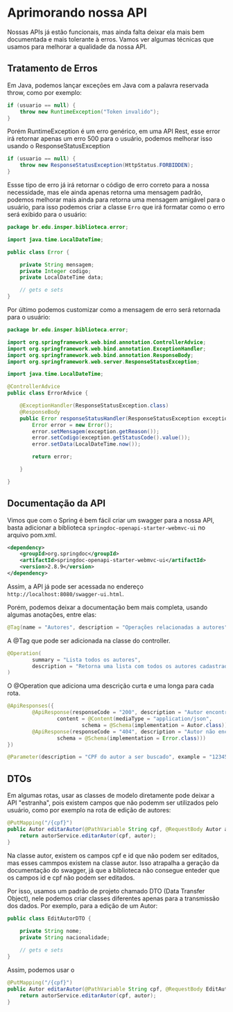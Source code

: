 # Aprimorando nossa API

Nossas APIs já estão funcionais, mas ainda falta deixar ela mais bem documentada e mais tolerante à erros. Vamos ver algumas técnicas que usamos para melhorar a qualidade da nossa API.

## Tratamento de Erros

Em Java, podemos lançar exceções em Java com a palavra reservada throw, como por exemplo:

```java
if (usuario == null) {
    throw new RuntimeException("Token invalido");
}
```

Porém RuntimeException é um erro genérico, em uma API Rest, esse error irá retornar apenas um erro 500 para o usuário, podemos melhorar isso usando o ResponseStatusException

```java
if (usuario == null) {
    throw new ResponseStatusException(HttpStatus.FORBIDDEN);
}
```

Essse tipo  de erro já irá retornar o código de erro correto para a nossa necessidade, mas ele ainda apenas retorna uma mensagem padrão, podemos melhorar mais ainda para
retorna uma mensagem amigável para o usuário, para isso podemos criar a classe `Erro` que irá formatar como o erro será exibido para o usuário:


```java
package br.edu.insper.biblioteca.error;

import java.time.LocalDateTime;

public class Error {

    private String mensagem;
    private Integer codigo;
    private LocalDateTime data;

    // gets e sets
}

```

Por último podemos customizar como a mensagem de erro será retornada para o usuário:

```java
package br.edu.insper.biblioteca.error;

import org.springframework.web.bind.annotation.ControllerAdvice;
import org.springframework.web.bind.annotation.ExceptionHandler;
import org.springframework.web.bind.annotation.ResponseBody;
import org.springframework.web.server.ResponseStatusException;

import java.time.LocalDateTime;

@ControllerAdvice
public class ErrorAdvice {

    @ExceptionHandler(ResponseStatusException.class)
    @ResponseBody
    public Error responseStatusHandler(ResponseStatusException exception) {
        Error error = new Error();
        error.setMensagem(exception.getReason());
        error.setCodigo(exception.getStatusCode().value());
        error.setData(LocalDateTime.now());

        return error;

    }

}

```
## Documentação da API

Vimos que com o Spring é bem fácil criar um swagger para a nossa API, basta adicionar a biblioteca `springdoc-openapi-starter-webmvc-ui` no arquivo pom.xml.


```xml
<dependency>
    <groupId>org.springdoc</groupId>
    <artifactId>springdoc-openapi-starter-webmvc-ui</artifactId>
    <version>2.8.9</version>
</dependency>
```

Assim, a API já pode ser acessada no endereço `http://localhost:8080/swagger-ui.html`.

Porém, podemos deixar a documentação bem mais completa, usando algumas anotações, entre elas:

```java
@Tag(name = "Autores", description = "Operações relacionadas a autores")
```

A @Tag que pode ser adicionada na classe do controller.

```java
@Operation(
        summary = "Lista todos os autores",
        description = "Retorna uma lista com todos os autores cadastrados no sistema."
)
```

O @Operation que adiciona uma descrição curta e uma longa para cada rota.


```java
@ApiResponses({
        @ApiResponse(responseCode = "200", description = "Autor encontrado",
                content = @Content(mediaType = "application/json",
                        schema = @Schema(implementation = Autor.class))),
        @ApiResponse(responseCode = "404", description = "Autor não encontrado", content = @Content(mediaType = "application/json",
                schema = @Schema(implementation = Error.class)))
})
```

```java
@Parameter(description = "CPF do autor a ser buscado", example = "12345678900")
```

## DTOs

Em algumas rotas, usar as classes de modelo diretamente pode deixar a API "estranha", pois existem campos que não podemm ser utilizados pelo usuário, como por exemplo
na rota de edição de autores:


```java
@PutMapping("/{cpf}")
public Autor editarAutor(@PathVariable String cpf, @RequestBody Autor autor) {
    return autorService.editarAutor(cpf, autor);
}
```

Na classe autor, existem os campos cpf e id que não podem ser editados, mas esses cammpos existem na classe autor. Isso atrapalha a geração da documentação do swagger, já
que a biblioteca não consegue enteder  que os campos id e cpf não podem ser editados.

Por isso, usamos um padrão de projeto chamado DTO (Data Transfer Object), nele podemos criar classes diferentes apenas para a transmissão dos dados. Por exemplo, para
a edição de um Autor:

```java
public class EditAutorDTO {
    
    private String nome;
    private String nacionalidade;

    // gets e sets
}

```

Assim, podemos usar o


```java
@PutMapping("/{cpf}")
public Autor editarAutor(@PathVariable String cpf, @RequestBody EditAutorDTO autor) {
    return autorService.editarAutor(cpf, autor);
}
```
